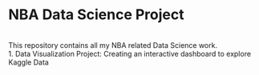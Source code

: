 # NBA Data Science Project
<br>
This repository contains all my NBA related Data Science work. 
<br>
1.  Data Visualization Project: Creating an interactive dashboard to explore Kaggle Data
